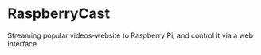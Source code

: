 # RaspberryCast
Streaming popular videos-website to Raspberry Pi, and control it via a web interface
